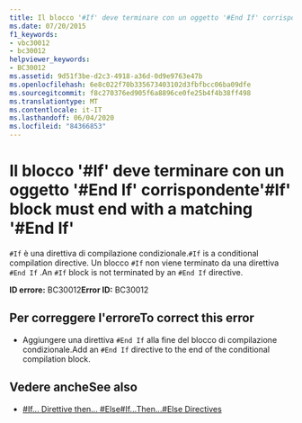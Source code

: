 ```yaml
---
title: Il blocco '#If' deve terminare con un oggetto '#End If' corrispondente
ms.date: 07/20/2015
f1_keywords:
- vbc30012
- bc30012
helpviewer_keywords:
- BC30012
ms.assetid: 9d51f3be-d2c3-4918-a36d-0d9e9763e47b
ms.openlocfilehash: 6e8c022f70b335673403102d3fbfbcc06ba09dfe
ms.sourcegitcommit: f8c270376ed905f6a8896ce0fe25b4f4b38ff498
ms.translationtype: MT
ms.contentlocale: it-IT
ms.lasthandoff: 06/04/2020
ms.locfileid: "84366853"
---
```

# <a name="if-block-must-end-with-a-matching-end-if"></a><span data-ttu-id="ff877-102">Il blocco '#If' deve terminare con un oggetto '#End If' corrispondente</span><span class="sxs-lookup"><span data-stu-id="ff877-102">'#If' block must end with a matching '#End If'</span></span>
<span data-ttu-id="ff877-103">`#If` è una direttiva di compilazione condizionale.</span><span class="sxs-lookup"><span data-stu-id="ff877-103">`#If` is a conditional compilation directive.</span></span> <span data-ttu-id="ff877-104">Un blocco `#If` non viene terminato da una direttiva `#End If` .</span><span class="sxs-lookup"><span data-stu-id="ff877-104">An `#If` block is not terminated by an `#End If` directive.</span></span>  
  
 <span data-ttu-id="ff877-105">**ID errore:** BC30012</span><span class="sxs-lookup"><span data-stu-id="ff877-105">**Error ID:** BC30012</span></span>  
  
## <a name="to-correct-this-error"></a><span data-ttu-id="ff877-106">Per correggere l'errore</span><span class="sxs-lookup"><span data-stu-id="ff877-106">To correct this error</span></span>  
  
- <span data-ttu-id="ff877-107">Aggiungere una direttiva `#End If` alla fine del blocco di compilazione condizionale.</span><span class="sxs-lookup"><span data-stu-id="ff877-107">Add an `#End If` directive to the end of the conditional compilation block.</span></span>  
  
## <a name="see-also"></a><span data-ttu-id="ff877-108">Vedere anche</span><span class="sxs-lookup"><span data-stu-id="ff877-108">See also</span></span>

- [<span data-ttu-id="ff877-109">#If... Direttive then... #Else</span><span class="sxs-lookup"><span data-stu-id="ff877-109">#If...Then...#Else Directives</span></span>](../language-reference/directives/if-then-else-directives.md)
